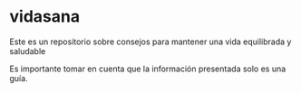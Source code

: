 # vidasana
Este es un repositorio sobre consejos para mantener una vida equilibrada y saludable

Es importante tomar en cuenta que la información presentada solo es una guía.
